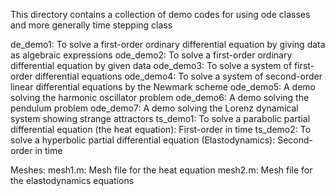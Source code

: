 This directory contains a collection of demo codes for using ode classes and
more generally time stepping class

de_demo1: To solve a first-order ordinary differential equation by giving data as
          algebraic expressions
ode_demo2: To solve a first-order ordinary differential equation by given data
ode_demo3: To solve a system of first-order differential equations
ode_demo4: To solve a system of second-order linear differential equations by the Newmark scheme
ode_demo5: A demo solving the harmonic oscillator problem
ode_demo6: A demo solving the pendulum problem
ode_demo7: A demo solving the Lorenz dynamical system showing strange attractors
ts_demo1: To solve a parabolic partial differential equation (the heat equation): First-order in time
ts_demo2: To solve a hyperbolic partial differential equation (Elastodynamics): Second-order in time

Meshes:
mesh1.m: Mesh file for the heat equation
mesh2.m: Mesh file for the elastodynamics equations
